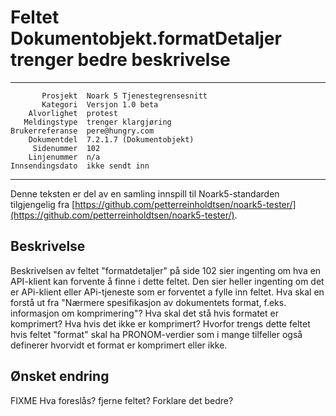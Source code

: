 Feltet Dokumentobjekt.formatDetaljer trenger bedre beskrivelse
==============================================================

 ------------------  ---------------------------------
           Prosjekt  Noark 5 Tjenestegrensesnitt
           Kategori  Versjon 1.0 beta
        Alvorlighet  protest
       Meldingstype  trenger klargjøring
    Brukerreferanse  pere@hungry.com
        Dokumentdel  7.2.1.7 (Dokumentobjekt)
         Sidenummer  102
        Linjenummer  n/a
    Innsendingsdato  ikke sendt inn
 ------------------  ---------------------------------

Denne teksten er del av en samling innspill til Noark5-standarden
tilgjengelig fra
[https://github.com/petterreinholdtsen/noark5-tester/](https://github.com/petterreinholdtsen/noark5-tester/).

Beskrivelse
-----------

Beskrivelsen av feltet "formatdetaljer" på side 102 sier ingenting om
hva en API-klient kan forvente å finne i dette feltet.  Den sier
heller ingenting om det er APi-klient eller APi-tjeneste som er
forventet a fylle inn feltet.  Hva skal en forstå ut fra "Nærmere
spesifikasjon av dokumentets format, f.eks. informasjon om
komprimering"?  Hva skal det stå hvis formatet er komprimert?  Hva
hvis det ikke er komprimert?  Hvorfor trengs dette feltet hvis feltet
"format" skal ha PRONOM-verdier som i mange tilfeller også definerer
hvorvidt et format er komprimert eller ikke.

Ønsket endring
--------------

FIXME Hva foreslås?  fjerne feltet?  Forklare det bedre?
